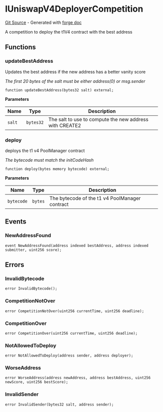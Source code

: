 # IUniswapV4DeployerCompetition
[Git Source](https://github.com/uniswap/v4-periphery/blob/3f295d8435e4f776ea2daeb96ce1bc6d63f33fc7/src/interfaces/IUniswapV4DeployerCompetition.sol) - Generated with [forge doc](https://book.getfoundry.sh/reference/forge/forge-doc)

A competition to deploy the t1V4 contract with the best address


## Functions
### updateBestAddress

Updates the best address if the new address has a better vanity score

*The first 20 bytes of the salt must be either address(0) or msg.sender*


```solidity
function updateBestAddress(bytes32 salt) external;
```
**Parameters**

|Name|Type|Description|
|----|----|-----------|
|`salt`|`bytes32`|The salt to use to compute the new address with CREATE2|


### deploy

deploys the t1 v4 PoolManager contract

*The bytecode must match the initCodeHash*


```solidity
function deploy(bytes memory bytecode) external;
```
**Parameters**

|Name|Type|Description|
|----|----|-----------|
|`bytecode`|`bytes`|The bytecode of the t1 v4 PoolManager contract|


## Events
### NewAddressFound

```solidity
event NewAddressFound(address indexed bestAddress, address indexed submitter, uint256 score);
```

## Errors
### InvalidBytecode

```solidity
error InvalidBytecode();
```

### CompetitionNotOver

```solidity
error CompetitionNotOver(uint256 currentTime, uint256 deadline);
```

### CompetitionOver

```solidity
error CompetitionOver(uint256 currentTime, uint256 deadline);
```

### NotAllowedToDeploy

```solidity
error NotAllowedToDeploy(address sender, address deployer);
```

### WorseAddress

```solidity
error WorseAddress(address newAddress, address bestAddress, uint256 newScore, uint256 bestScore);
```

### InvalidSender

```solidity
error InvalidSender(bytes32 salt, address sender);
```

